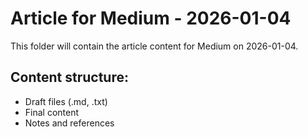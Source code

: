 # Article for Medium - 2026-01-04

This folder will contain the article content for Medium on 2026-01-04.

## Content structure:
- Draft files (.md, .txt)
- Final content
- Notes and references
